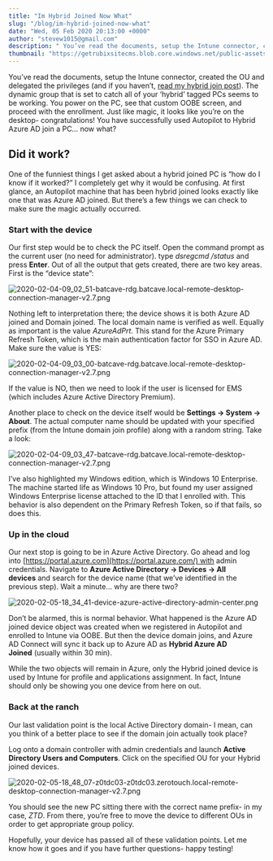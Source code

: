 ```yaml
---
title: "Im Hybrid Joined Now What"
slug: "/blog/im-hybrid-joined-now-what"
date: "Wed, 05 Feb 2020 20:13:00 +0000"
author: "stevew1015@gmail.com"
description: " You’ve read the documents, setup the Intune connector, created the OU and delegated the privileges (and if you haven’t,&nbsp;read my hybrid join post). The dynamic group that is set to catch all of your ‘hybrid’ tagged PCs seems to be working. You power on the PC, see that"
thumbnail: "https://getrubixsitecms.blob.core.windows.net/public-assets/content/v1/logo512.png"
---
```


You’ve read the documents, setup the Intune connector, created the OU and delegated the privileges (and if you haven’t, [read my hybrid join post](https://z0touch.home.blog/2020/01/25/autopilot-for-hybrid-join-a-somewhat-visual-guide/)). The dynamic group that is set to catch all of your ‘hybrid’ tagged PCs seems to be working. You power on the PC, see that custom OOBE screen, and proceed with the enrollment. Just like magic, it looks like you’re on the desktop- congratulations! You have successfully used Autopilot to Hybrid Azure AD join a PC… now what?

Did it work?
------------

One of the funniest things I get asked about a hybrid joined PC is “how do I know if it worked?” I completely get why it would be confusing. At first glance, an Autopilot machine that has been hybrid joined looks exactly like one that was Azure AD joined. But there’s a few things we can check to make sure the magic actually occurred.

### Start with the device

Our first step would be to check the PC itself. Open the command prompt as the current user (no need for administrator). type _dsregcmd /status_ and press **Enter**. Out of all the output that gets created, there are two key areas. First is the “device state”:

![2020-02-04-09_02_51-batcave-rdg.batcave.local-remote-desktop-connection-manager-v2.7.png](https://getrubixsitecms.blob.core.windows.net/public-assets/content/v1/5dd365a31aa1fd743bc30b8e/1581106263582-LT025XDAF8HEEORVDU2U/2020-02-04-09_02_51-batcave-rdg.batcave.local-remote-desktop-connection-manager-v2.7.png)

Nothing left to interpretation there; the device shows it is both Azure AD joined and Domain joined. The local domain name is verified as well. Equally as important is the value _AzureAdPrt_. This stand for the Azure Primary Refresh Token, which is the main authentication factor for SSO in Azure AD. Make sure the value is YES:

![2020-02-04-09_03_00-batcave-rdg.batcave.local-remote-desktop-connection-manager-v2.7.png](https://getrubixsitecms.blob.core.windows.net/public-assets/content/v1/5dd365a31aa1fd743bc30b8e/1581106293921-YY35NY1NBFGFN5MFSQK9/2020-02-04-09_03_00-batcave-rdg.batcave.local-remote-desktop-connection-manager-v2.7.png)

If the value is NO, then we need to look if the user is licensed for EMS (which includes Azure Active Directory Premium).

Another place to check on the device itself would be **Settings -> System -> About**. The actual computer name should be updated with your specified prefix (from the Intune domain join profile) along with a random string. Take a look:

![2020-02-04-09_03_47-batcave-rdg.batcave.local-remote-desktop-connection-manager-v2.7.png](https://getrubixsitecms.blob.core.windows.net/public-assets/content/v1/5dd365a31aa1fd743bc30b8e/1581106308892-4Q25MV46Q2MR9AADL7NV/2020-02-04-09_03_47-batcave-rdg.batcave.local-remote-desktop-connection-manager-v2.7.png)

I’ve also highlighted my Windows edition, which is Windows 10 Enterprise. The machine started life as Windows 10 Pro, but found my user assigned Windows Enterprise license attached to the ID that I enrolled with. This behavior is also dependent on the Primary Refresh Token, so if that fails, so does this.

### Up in the cloud

Our next stop is going to be in Azure Active Directory. Go ahead and log into [https://portal.azure.com](https://portal.azure.com/) with admin credentials. Navigate to **Azure Active Directory -> Devices -> All devices** and search for the device name (that we’ve identified in the previous step). Wait a minute… why are there two?

![2020-02-05-18_34_41-device-azure-active-directory-admin-center.png](https://getrubixsitecms.blob.core.windows.net/public-assets/content/v1/5dd365a31aa1fd743bc30b8e/1581106328666-C4ZQFJ7I7LKNI35JEP7Q/2020-02-05-18_34_41-device-azure-active-directory-admin-center.png)

Don’t be alarmed, this is normal behavior. What happened is the Azure AD joined device object was created when we registered in Autopilot and enrolled to Intune via OOBE. But then the device domain joins, and Azure AD Connect will sync it back up to Azure AD as **Hybrid Azure AD Joined** (usually within 30 min).

While the two objects will remain in Azure, only the Hybrid joined device is used by Intune for profile and applications assignment. In fact, Intune should only be showing you one device from here on out.

### Back at the ranch

Our last validation point is the local Active Directory domain- I mean, can you think of a better place to see if the domain join actually took place?

Log onto a domain controller with admin credentials and launch **Active Directory Users and Computers**. Click on the specified OU for your Hybrid joined devices.

![2020-02-05-18_48_07-z0tdc03-z0tdc03.zerotouch.local-remote-desktop-connection-manager-v2.7.png](https://getrubixsitecms.blob.core.windows.net/public-assets/content/v1/5dd365a31aa1fd743bc30b8e/1581106359797-WHR2DJQTQZEQVW1L1OQW/2020-02-05-18_48_07-z0tdc03-z0tdc03.zerotouch.local-remote-desktop-connection-manager-v2.7.png)

You should see the new PC sitting there with the correct name prefix- in my case, _ZTD_. From there, you’re free to move the device to different OUs in order to get appropriate group policy.

Hopefully, your device has passed all of these validation points. Let me know how it goes and if you have further questions- happy testing!
